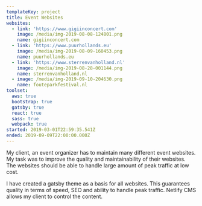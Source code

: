 ```yaml
---
templateKey: project
title: Event Websites
websites:
  - link: 'https://www.gigiinconcert.com'
    image: /media/img-2019-08-08-124801.png
    name: gigiinconcert.com
  - link: 'https://www.puurhollands.eu'
    image: /media/img-2019-08-09-160453.png
    name: puurhollands.eu
  - link: 'https://www.sterrenvanholland.nl'
    image: /media/img-2019-08-28-001144.png
    name: sterrenvanholland.nl
  - image: /media/img-2019-09-10-204630.png
    name: fouteparkfestival.nl
toolset:
  aws: true
  bootstrap: true
  gatsby: true
  react: true
  sass: true
  webpack: true
started: 2019-03-01T22:59:35.541Z
ended: 2019-09-09T22:00:00.000Z
---
```

My client, an event organizer has to maintain many different event websites. My task was to improve the quality and maintainability of their websites. The websites should be able to handle large amount of peak traffic at low cost.

I have created a gatsby theme as a basis for all websites. This guarantees quality in terms of speed, SEO and ability to handle peak traffic. Netlify CMS allows my client to control the content.
